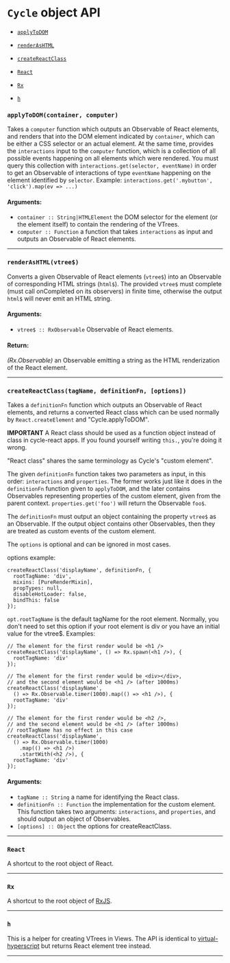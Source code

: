 
# `Cycle` object API

- [`applyToDOM`](#applyToDOM)

- [`renderAsHTML`](#renderAsHTML)

- [`createReactClass`](#createReactClass)

- [`React`](#React)

- [`Rx`](#Rx)

- [`h`](#h)

### <a id="applyToDOM"></a> `applyToDOM(container, computer)`

Takes a `computer` function which outputs an Observable of React
elements, and renders that into the DOM element indicated by `container`,
which can be either a CSS selector or an actual element. At the same time,
provides the `interactions` input to the `computer` function, which is a
collection of all possible events happening on all elements which were
rendered. You must query this collection with
`interactions.get(selector, eventName)` in order to get an Observable of
interactions of type `eventName` happening on the element identified by
`selector`.
Example: `interactions.get('.mybutton', 'click').map(ev => ...)`

#### Arguments:

- `container :: String|HTMLElement` the DOM selector for the element (or the element itself) to contain the rendering of the VTrees.
- `computer :: Function` a function that takes `interactions` as input and outputs an Observable of React elements.

- - -

### <a id="renderAsHTML"></a> `renderAsHTML(vtree$)`

Converts a given Observable of React elements (`vtree$`) into an
Observable of corresponding HTML strings (`html$`). The provided `vtree$`
must complete (must call onCompleted on its observers) in finite time,
otherwise the output `html$` will never emit an HTML string.

#### Arguments:

- `vtree$ :: RxObservable` Observable of React elements.

#### Return:

*(Rx.Observable)* an Observable emitting a string as the HTML renderization of the React element.

- - -

### <a id="createReactClass"></a> `createReactClass(tagName, definitionFn, [options])`

Takes a `definitionFn` function which outputs an Observable of React
elements, and returns a converted React class which can be used normally
by `React.createElement` and "Cycle.applyToDOM".

**IMPORTANT** A React class should be used as a function object instead of
class in cycle-react apps. If you found yourself writing `this.`,
you're doing it wrong.

"React class" shares the same terminology as Cycle's "custom element".

The given `definitionFn` function takes two parameters as input, in this order:
`interactions` and `properties`. The former works just like it does in the
`definitionFn` function given to `applyToDOM`, and the later contains
Observables representing properties of the custom element, given from the
parent context. `properties.get('foo')` will return the Observable `foo$`.

The `definitionFn` must output an object containing the property `vtree$`
as an Observable. If the output object contains other Observables, then
they are treated as custom events of the custom element.

The `options` is optional and can be ignored in most cases.

options example:

    createReactClass('displayName', definitionFn, {
      rootTagName: 'div',
      mixins: [PureRenderMixin],
      propTypes: null,
      disableHotLoader: false,
      bindThis: false
    });

`opt.rootTagName` is the default tagName for the root element.
Normally, you don't need to set this option if your root element is div or
you have an initial value for the vtree$. Examples:

    // The element for the first render would be <h1 />
    createReactClass('displayName', () => Rx.spawn(<h1 />), {
      rootTagName: 'div'
    });

    // The element for the first render would be <div></div>,
    // and the second element would be <h1 /> (after 1000ms)
    createReactClass('displayName',
      () => Rx.Observable.timer(1000).map(() => <h1 />), {
      rootTagName: 'div'
    });

    // The element for the first render would be <h2 />,
    // and the second element would be <h1 /> (after 1000ms)
    // rootTagName has no effect in this case
    createReactClass('displayName',
      () => Rx.Observable.timer(1000)
        .map(() => <h1 />)
        .startWith(<h2 />), {
      rootTagName: 'div'
    });

#### Arguments:

- `tagName :: String` a name for identifying the React class.
- `definitionFn :: Function` the implementation for the custom element. This function takes two arguments: `interactions`, and `properties`, and
should output an object of Observables.
- `[options] :: Object` the options for createReactClass.

- - -

### <a id="React"></a> `React`

A shortcut to the root object of React.

- - -

### <a id="Rx"></a> `Rx`

A shortcut to the root object of [RxJS](https://github.com/Reactive-Extensions/RxJS).

- - -

### <a id="h"></a> `h`

This is a helper for creating VTrees in Views. The API is identical to
[virtual-hyperscript](
https://github.com/Matt-Esch/virtual-dom/tree/master/virtual-hyperscript)
but returns React element tree instead.

- - -

